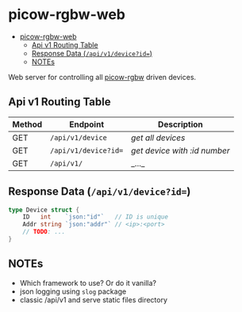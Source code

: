 # picow-rgbw-web

<!--toc:start-->
- [picow-rgbw-web](#picow-rgbw-web)
  - [Api v1 Routing Table](#api-v1-routing-table)
  - [Response Data (`/api/v1/device?id=`)](#response-data-apiv1deviceid)
  - [NOTEs](#notes)
<!--toc:end-->

Web server for controlling all [picow-rgbw](https://github.com/knackwurstking/picow-rgbw.git) driven devices.

## Api v1 Routing Table

| Method | Endpoint             | Description                  |
| ------ | -------------------- | ---------------------------- |
| GET    | `/api/v1/device`     | _get all devices_            |
| GET    | `/api/v1/device?id=` | _get device with :id number_ |
| GET    | `/api/v1/`           | \_...\_                      |

## Response Data (`/api/v1/device?id=`)

```go
type Device struct {
    ID   int    `json:"id"`   // ID is unique
    Addr string `json:"addr"` // <ip>:<port>
    // TODO: ...
}
```

## NOTEs

- Which framework to use? Or do it vanilla?
- json logging using `slog` package
- classic /api/v1 and serve static files directory
